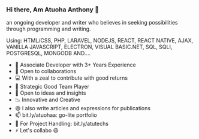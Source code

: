 ### Hi there, Am Atuoha Anthony 👋
an ongoing developer and writer who believes in seeking possibilities through programming and writing.

Using:
HTML/CSS, PHP, LARAVEL, NODEJS, REACT, REACT NATIVE, AJAX, VANILLA JAVASCRIPT, ELECTRON, VISUAL BASIC.NET, SQL, SQLI, POSTGRESQL, MONGODB AND....

- 🥇 Associate Developer with 3+ Years Experience
- 🎨 Open to collaborations
- 💻 With a zeal to contribute with good returns
- 👯 Strategic Good Team Player
- 💬 Open to ideas and insights
- 📉 Innovative and Creative
- 😄 I also write articles and expressions for publications
- 📫 bit.ly/atuohaa: go-lite portfolio
- 🎈 For Project Handling: bit.ly/atutechs
- ⚡ Let's collabo 😃



